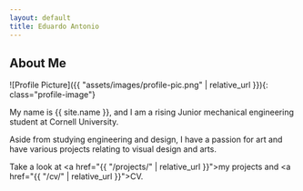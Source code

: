 ```yaml
---
layout: default
title: Eduardo Antonio
---
```


## About Me


![Profile Picture]({{ "assets/images/profile-pic.png" | relative_url }}){: class="profile-image"}

 
My name is {{ site.name }}, and I am a rising Junior mechanical engineering student at Cornell University. 

Aside from studying engineering and design, I have a passion for art and have various projects relating to visual design and arts.

Take a look at <a href="{{ "/projects/" | relative_url }}">my projects</a> and <a href="{{ "/cv/" | relative_url }}">CV</a>.
